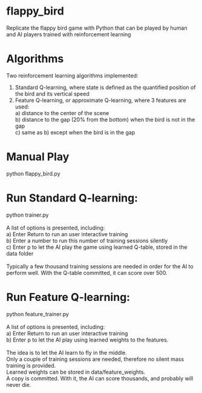 # flappy_bird

Replicate the flappy bird game with Python that can be played by human and AI players trained with reinforcement learning

# Algorithms
Two reinforcement learning algorithms implemented:
1. Standard Q-learning, where state is defined as the quantified position of the bird and its vertical speed
2. Feature Q-learning, or approximate Q-learning, where 3 features are used: <br>
  a) distance to the center of the scene<br>
  b) distance to the gap (20% from the bottom) when the bird is not in the gap<br>
  c) same as b) except when the bird is in the gap<br>

# Manual Play
python flappy_bird.py

# Run Standard Q-learning:
python trainer.py <br><br>
A list of options is presented, including:<br>
a) Enter Return to run an user interactive training<br>
b) Enter a number to run this number of training sessions silently<br>
c) Enter p to let the AI play the game using learned Q-table, stored in the data folder<br><br>
Typically a few thousand training sessions are needed in order for the AI to perform well. With the Q-table committed, it can score over 500.

# Run Feature Q-learning:
python feature_trainer.py<br><br>
A list of options is presented, including:<br>
a) Enter Return to run an user interactive training<br>
b) Enter p to let the AI play using learned weights to the features.<br><br>
The idea is to let the AI learn to fly in the middle.<br>
Only a couple of training sessions are needed, therefore no silent mass training is provided. <br>
Learned weights can be stored in data/feature_weights.<br>
A copy is committed. With it, the AI can score thousands, and probably will never die.
